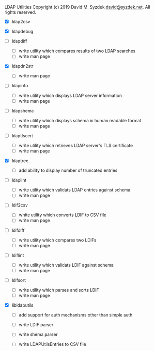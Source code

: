 
LDAP Utilities
Copyright (c) 2019 David M. Syzdek <david@syzdek.net>.
All rights reserved.

   - [x] ldap2csv

   - [x] ldapdebug

   - [ ] ldapdiff
     - [ ] write utility which compares results of two LDAP searches
     - [ ] write man page

   - [x] ldapdn2str
     - [ ] write man page

   - [ ] ldapinfo
     - [ ] write utility which displays LDAP server information
     - [ ] write man page

   - [ ] ldapshema
     - [ ] write utility which displays schema in human readable format
     - [ ] write man page

   - [ ] ldaptlscert
     - [ ] write utility which retrieves LDAP server's TLS certificate
     - [ ] write man page

   - [x] ldaptree
     - [ ] add ability to display number of truncated entries

   - [ ] ldaplint
     - [ ] write utility which validats LDAP entries against schema
     - [ ] write man page

   - [ ] ldif2csv
     - [ ] white utility which converts LDIF to CSV file
     - [ ] write man page

   - [ ] ldifdiff
     - [ ] write utility which compares two LDIFs
     - [ ] write man page

   - [ ] ldiflint
     - [ ] write utility which validats LDIF against schema
     - [ ] write man page

   - [ ] ldifsort
     - [ ] write utility which parses and sorts LDIF
     - [ ] write man page

   - [x] libldaputils
     - [ ] add support for auth mechanisms other than simple auth.
     - [ ] write LDIF parser
     - [ ] write shema parser
     - [ ] write LDAPUtilsEntries to CSV file

